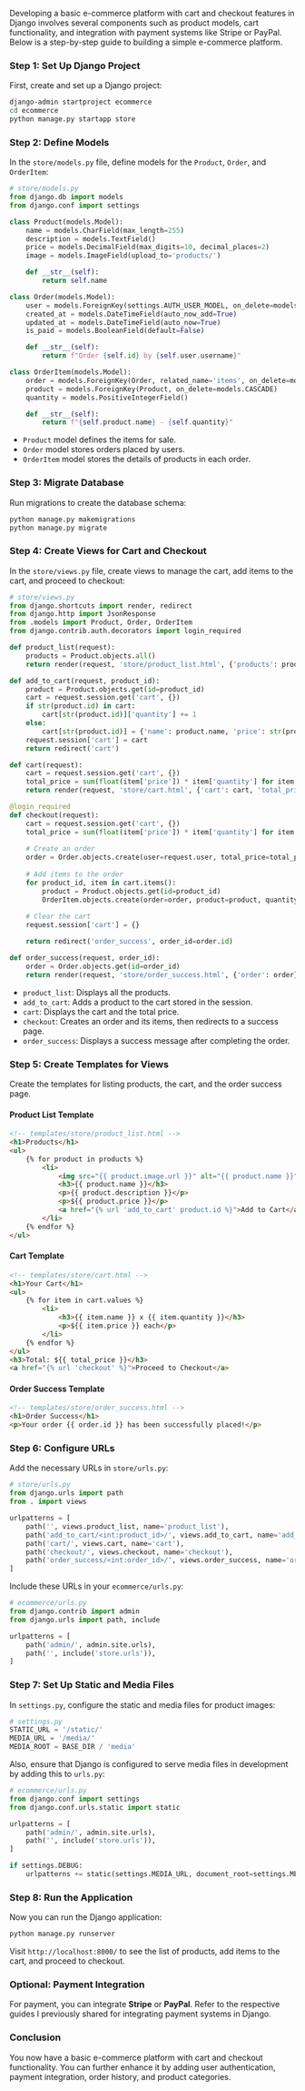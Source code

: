 Developing a basic e-commerce platform with cart and checkout features in Django involves several components such as product models, cart functionality, and integration with payment systems like Stripe or PayPal. Below is a step-by-step guide to building a simple e-commerce platform.

### **Step 1: Set Up Django Project**
First, create and set up a Django project:

```bash
django-admin startproject ecommerce
cd ecommerce
python manage.py startapp store
```

### **Step 2: Define Models**

In the `store/models.py` file, define models for the `Product`, `Order`, and `OrderItem`:

```python
# store/models.py
from django.db import models
from django.conf import settings

class Product(models.Model):
    name = models.CharField(max_length=255)
    description = models.TextField()
    price = models.DecimalField(max_digits=10, decimal_places=2)
    image = models.ImageField(upload_to='products/')

    def __str__(self):
        return self.name

class Order(models.Model):
    user = models.ForeignKey(settings.AUTH_USER_MODEL, on_delete=models.CASCADE)
    created_at = models.DateTimeField(auto_now_add=True)
    updated_at = models.DateTimeField(auto_now=True)
    is_paid = models.BooleanField(default=False)

    def __str__(self):
        return f"Order {self.id} by {self.user.username}"

class OrderItem(models.Model):
    order = models.ForeignKey(Order, related_name='items', on_delete=models.CASCADE)
    product = models.ForeignKey(Product, on_delete=models.CASCADE)
    quantity = models.PositiveIntegerField()

    def __str__(self):
        return f"{self.product.name} - {self.quantity}"
```

- `Product` model defines the items for sale.
- `Order` model stores orders placed by users.
- `OrderItem` model stores the details of products in each order.

### **Step 3: Migrate Database**

Run migrations to create the database schema:

```bash
python manage.py makemigrations
python manage.py migrate
```

### **Step 4: Create Views for Cart and Checkout**

In the `store/views.py` file, create views to manage the cart, add items to the cart, and proceed to checkout:

```python
# store/views.py
from django.shortcuts import render, redirect
from django.http import JsonResponse
from .models import Product, Order, OrderItem
from django.contrib.auth.decorators import login_required

def product_list(request):
    products = Product.objects.all()
    return render(request, 'store/product_list.html', {'products': products})

def add_to_cart(request, product_id):
    product = Product.objects.get(id=product_id)
    cart = request.session.get('cart', {})
    if str(product.id) in cart:
        cart[str(product.id)]['quantity'] += 1
    else:
        cart[str(product.id)] = {'name': product.name, 'price': str(product.price), 'quantity': 1}
    request.session['cart'] = cart
    return redirect('cart')

def cart(request):
    cart = request.session.get('cart', {})
    total_price = sum(float(item['price']) * item['quantity'] for item in cart.values())
    return render(request, 'store/cart.html', {'cart': cart, 'total_price': total_price})

@login_required
def checkout(request):
    cart = request.session.get('cart', {})
    total_price = sum(float(item['price']) * item['quantity'] for item in cart.values())
    
    # Create an order
    order = Order.objects.create(user=request.user, total_price=total_price)
    
    # Add items to the order
    for product_id, item in cart.items():
        product = Product.objects.get(id=product_id)
        OrderItem.objects.create(order=order, product=product, quantity=item['quantity'])
    
    # Clear the cart
    request.session['cart'] = {}

    return redirect('order_success', order_id=order.id)

def order_success(request, order_id):
    order = Order.objects.get(id=order_id)
    return render(request, 'store/order_success.html', {'order': order})
```

- `product_list`: Displays all the products.
- `add_to_cart`: Adds a product to the cart stored in the session.
- `cart`: Displays the cart and the total price.
- `checkout`: Creates an order and its items, then redirects to a success page.
- `order_success`: Displays a success message after completing the order.

### **Step 5: Create Templates for Views**

Create the templates for listing products, the cart, and the order success page.

#### **Product List Template**

```html
<!-- templates/store/product_list.html -->
<h1>Products</h1>
<ul>
    {% for product in products %}
        <li>
            <img src="{{ product.image.url }}" alt="{{ product.name }}" width="100">
            <h3>{{ product.name }}</h3>
            <p>{{ product.description }}</p>
            <p>${{ product.price }}</p>
            <a href="{% url 'add_to_cart' product.id %}">Add to Cart</a>
        </li>
    {% endfor %}
</ul>
```

#### **Cart Template**

```html
<!-- templates/store/cart.html -->
<h1>Your Cart</h1>
<ul>
    {% for item in cart.values %}
        <li>
            <h3>{{ item.name }} x {{ item.quantity }}</h3>
            <p>${{ item.price }} each</p>
        </li>
    {% endfor %}
</ul>
<h3>Total: ${{ total_price }}</h3>
<a href="{% url 'checkout' %}">Proceed to Checkout</a>
```

#### **Order Success Template**

```html
<!-- templates/store/order_success.html -->
<h1>Order Success</h1>
<p>Your order {{ order.id }} has been successfully placed!</p>
```

### **Step 6: Configure URLs**

Add the necessary URLs in `store/urls.py`:

```python
# store/urls.py
from django.urls import path
from . import views

urlpatterns = [
    path('', views.product_list, name='product_list'),
    path('add_to_cart/<int:product_id>/', views.add_to_cart, name='add_to_cart'),
    path('cart/', views.cart, name='cart'),
    path('checkout/', views.checkout, name='checkout'),
    path('order_success/<int:order_id>/', views.order_success, name='order_success'),
]
```

Include these URLs in your `ecommerce/urls.py`:

```python
# ecommerce/urls.py
from django.contrib import admin
from django.urls import path, include

urlpatterns = [
    path('admin/', admin.site.urls),
    path('', include('store.urls')),
]
```

### **Step 7: Set Up Static and Media Files**

In `settings.py`, configure the static and media files for product images:

```python
# settings.py
STATIC_URL = '/static/'
MEDIA_URL = '/media/'
MEDIA_ROOT = BASE_DIR / 'media'
```

Also, ensure that Django is configured to serve media files in development by adding this to `urls.py`:

```python
# ecommerce/urls.py
from django.conf import settings
from django.conf.urls.static import static

urlpatterns = [
    path('admin/', admin.site.urls),
    path('', include('store.urls')),
]

if settings.DEBUG:
    urlpatterns += static(settings.MEDIA_URL, document_root=settings.MEDIA_ROOT)
```

### **Step 8: Run the Application**

Now you can run the Django application:

```bash
python manage.py runserver
```

Visit `http://localhost:8000/` to see the list of products, add items to the cart, and proceed to checkout.

### **Optional: Payment Integration**

For payment, you can integrate **Stripe** or **PayPal**. Refer to the respective guides I previously shared for integrating payment systems in Django.

### **Conclusion**

You now have a basic e-commerce platform with cart and checkout functionality. You can further enhance it by adding user authentication, payment integration, order history, and product categories.